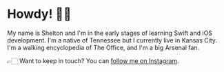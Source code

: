 # Howdy! 👋🏻

My name is Shelton and I'm in the early stages of learning Swift and iOS development. I'm a native of Tennessee but I currently live in Kansas City. I'm a walking encyclopedia of The Office, and I'm a big Arsenal fan.

👉🏻 Want to keep in touch? You can [follow me on Instagram](https://www.instagram.com/rsbios/). 
